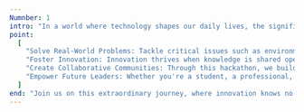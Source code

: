 ```yaml
---
Numnber: 1
intro: "In a world where technology shapes our daily lives, the significance of this hackathon cannot be overstated. Here, participants have the opportunity to redefine the boundaries of what's possible. By merging open source principles with cutting-edge technologies, we aim to:"
point:
  [
    "Solve Real-World Problems: Tackle critical issues such as environmental sustainability, disaster management, precision agriculture, and more. Your solutions can change lives and protect our planet.",
    "Foster Innovation: Innovation thrives when knowledge is shared openly. By promoting open source hardware and IoT, we empower you to push the boundaries of creativity and discovery.",
    "Create Collaborative Communities: Through this hackathon, we build communities of like-minded individuals passionate about making a difference. Together, we can achieve more than any one of us can alone.",
    "Empower Future Leaders: Whether you're a student, a professional, or an enthusiast, this hackathon is a launchpad for your ideas. It's a chance to develop your skills, showcase your talents, and make your mark on the world.",
  ]
end: "Join us on this extraordinary journey, where innovation knows no bounds. Together, let's turn ideas into actions and make a lasting impact on society and the environment. The Open Source Hardware IoT GIS Hackathon is your stage to shine, and the world is waiting to witness your brilliance."
---
```

